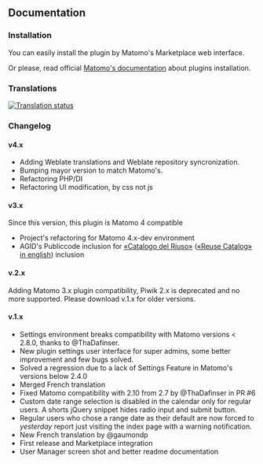 ## Documentation 

### Installation

You can easily install the plugin by Matomo's Marketplace web interface.

Or please, read official [Matomo's documentation](https://matomo.org/faq/plugins/#faq_21) about plugins installation.

### Translations

[![Translation status](https://hosted.weblate.org/widgets/matomo/-/communityplugin-reruserdates/horizontal-auto.svg)](https://hosted.weblate.org/engage/matomo/)

### Changelog

#### v4.x

- Adding Weblate translations and Weblate repository syncronization.
- Bumping mayor version to match Matomo's.
- Refactoring PHP/DI
- Refactoring UI modification, by css not js

#### v3.x

Since this version, this plugin is Matomo 4 compatible

- Project's refactoring for Matomo 4.x-dev environment
- AGID's Publiccode inclusion for [«Catalogo del Riuso»](https://developers.italia.it/it/search?type=reuse_software) ([«Reuse Catalog» in english](https://developers.italia.it/en/search?type=reuse_software)) inclusion

#### v.2.x

Adding Matomo 3.x plugin compatibility, Piwik 2.x is deprecated and no more supported. Please download v.1.x for older versions.

#### v.1.x

- Settings environment breaks compatibility with Matomo versions < 2.8.0, thanks to @ThaDafinser.
- New plugin settings user interface for super admins, some better improvement and few bugs solved.
- Solved a regression due to a lack of Settings Feature in Matomo's versions below 2.4.0
- Merged French translation
- Fixed Matomo compatibility with 2.10 from 2.7 by @ThaDafinser in PR #6
- Custom date range selection is disabled in the calendar only for regular users. A shorts jQuery snippet hides radio input and submit button.
- Regular users who chose a range date as their default are now forced to _yesterday_ report just visiting the index page with a warning notification.
- New French translation by @gaumondp
- First release and Marketplace integration
- User Manager screen shot and better readme documentation

